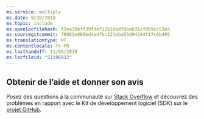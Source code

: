 ```yaml
---
ms.service: multiple
ms.date: 9/20/2018
ms.topic: include
ms.openlocfilehash: f2ea3bbff39fdef12b1dadf8beb31cf069cc53a5
ms.sourcegitcommit: 70982e900bd4adfbc121eba55d94544f17c6b495
ms.translationtype: HT
ms.contentlocale: fr-FR
ms.lasthandoff: 11/06/2018
ms.locfileid: "51196032"
---
```

## <a name="get-help-and-give-feedback"></a>Obtenir de l’aide et donner son avis

Posez des questions à la communauté sur [Stack Overflow](http://stackoverflow.com/questions/tagged/azure-sdk-.net) et découvrez des problèmes en rapport avec le Kit de développement logiciel (SDK) sur le [projet GitHub](https://github.com/Azure/azure-sdk-for-net).
